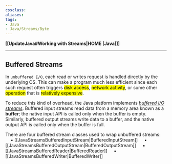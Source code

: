 ```yaml
---
cssclass:
aliases:
tags:
- Java
- Java/Streams/Byte
---
```

**[[UpdateJava#Working with Streams|HOME [Java]]]**

---
## Buffered Streams
In `unbuffered I/O`, each read or writes request is handled directly by the underlying OS. This can make a program much less efficient since each such request often triggers <mark class="hltr-lightblue">disk access</mark>, <mark class="hltr-lightblue">network activity</mark>, or some other <mark class="hltr-lightblue">operation</mark> that is <mark class="hltr-lightblue">relatively expensive</mark>.

To reduce this kind of overhead, the Java platform implements *<u>buffered I/O streams</u>*. Buffered input streams read data from a memory area known as a **buffer**; the native input API is called only when the buffer is empty. Similarly, buffered output streams write data to a buffer, and the native output API is called only when the buffer is full.

There are four buffered stream classes used to wrap unbuffered streams:
$\quad$▪ [[JavaStreamsBufferedInputStream|BufferedInputStream]]
$\quad$▪ [[JavaStreamsBufferedOutputStream|BufferedOutputStream]]
$\quad$▪ [[JavaStreamsBufferedReader|BufferedReader]]
$\quad$▪ [[JavaStreamsBufferedWriter|BufferedWriter]]